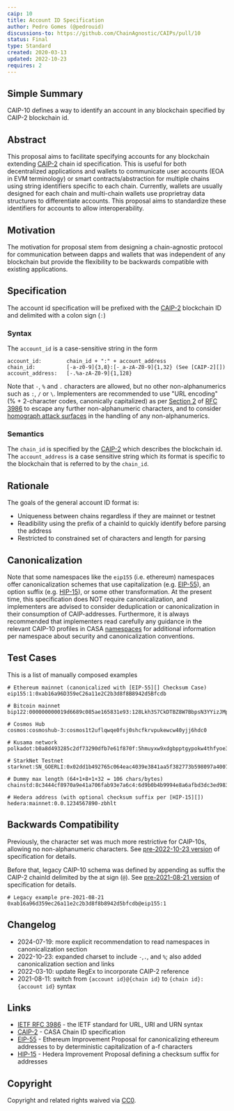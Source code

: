 ```yaml
---
caip: 10
title: Account ID Specification
author: Pedro Gomes (@pedrouid)
discussions-to: https://github.com/ChainAgnostic/CAIPs/pull/10
status: Final
type: Standard
created: 2020-03-13
updated: 2022-10-23
requires: 2
---
```


## Simple Summary

CAIP-10 defines a way to identify an account in any blockchain specified by
CAIP-2 blockchain id.

## Abstract

This proposal aims to facilitate specifying accounts for any blockchain
extending [CAIP-2][] chain id specification. This is useful for both
decentralized applications and wallets to communicate user accounts (EOA in EVM
terminology) or smart contracts/abstraction for multiple chains using string
identifiers specific to each chain. Currently, wallets are usually designed for
each chain and multi-chain wallets use proprietray data structures to
differentiate accounts. This proposal aims to standardize these identifiers for
accounts to allow interoperability.

## Motivation

The motivation for proposal stem from designing a chain-agnostic protocol for
communication between dapps and wallets that was independent of any blockchain
but provide the flexibility to be backwards compatible with existing
applications.

## Specification

The account id specification will be prefixed with the [CAIP-2][] blockchain ID
and delimited with a colon sign (`:`)

### Syntax

The `account_id` is a case-sensitive string in the form

```
account_id:        chain_id + ":" + account_address
chain_id:          [-a-z0-9]{3,8}:[-_a-zA-Z0-9]{1,32} (See [CAIP-2][])
account_address:   [-.%a-zA-Z0-9]{1,128}
```

Note that `-`, `%` and `.` characters are allowed, but no other
non-alphanumerics such as `:`, `/` or `\`.  Implementers are recommended to use
"URL encoding" (% + 2-character codes, canonically capitalized) as per [Section
2][rfc3986sec2.1] of [RFC 3986][rfc3986] to escape any further non-alphanumeric
characters, and to consider [homograph attack surfaces][homograph] in the handling
of any non-alphanumerics.

### Semantics

The `chain_id` is specified by the [CAIP-2][] which describes the blockchain id.
The `account_address` is a case sensitive string which its format is specific to
the blockchain that is referred to by the `chain_id`.

## Rationale

The goals of the general account ID format is:

- Uniqueness between chains regardless if they are mainnet or testnet
- Readibility using the prefix of a chainId to quickly identify before parsing the address
- Restricted to constrained set of characters and length for parsing

## Canonicalization

Note that some namespaces like the `eip155` (i.e. ethereum) namespaces offer canonicalization schemes that use capitalization (e.g. [EIP-55][]), an option suffix (e.g. [HIP-15][]), or some other transformation.
At the present time, this specification does NOT require canonicalization, and implementers are advised to consider deduplication or canonicalization in their consumption of CAIP-addresses.
Furthermore, it is always recommended that implementers read carefully any guidance in the relevant CAIP-10 profiles in CASA [namespaces][] for additional information per namespace about security and canonicalization conventions.

## Test Cases

This is a list of manually composed examples

```
# Ethereum mainnet (canonicalized with [EIP-55][] Checksum Case)
eip155:1:0xab16a96D359eC26a11e2C2b3d8f8B8942d5Bfcdb

# Bitcoin mainnet
bip122:000000000019d6689c085ae165831e93:128Lkh3S7CkDTBZ8W7BbpsN3YYizJMp8p6

# Cosmos Hub
cosmos:cosmoshub-3:cosmos1t2uflqwqe0fsj0shcfkrvpukewcw40yjj6hdc0

# Kusama network
polkadot:b0a8d493285c2df73290dfb7e61f870f:5hmuyxw9xdgbpptgypokw4thfyoe3ryenebr381z9iaegmfy

# StarkNet Testnet
starknet:SN_GOERLI:0x02dd1b492765c064eac4039e3841aa5f382773b598097a40073bd8b48170ab57

# Dummy max length (64+1+8+1+32 = 106 chars/bytes)
chainstd:8c3444cf8970a9e41a706fab93e7a6c4:6d9b0b4b9994e8a6afbd3dc3ed983cd51c755afb27cd1dc7825ef59c134a39f7

# Hedera address (with optional checksum suffix per [HIP-15][])
hedera:mainnet:0.0.1234567890-zbhlt

```

## Backwards Compatibility

Previously, the character set was much more restrictive for CAIP-10s, allowing
no non-alphanumeric characters.  See [pre-2022-10-23
version](https://github.com/ChainAgnostic/CAIPs/blob/8fdb5bfd1bdf15c9daf8aacfbcc423533764dfe9/CAIPs/caip-10.md)
of specification for details.

Before that, legacy CAIP-10 schema was defined by appending as suffix the CAIP-2
chainId delimited by the at sign (`@`). See [pre-2021-08-21
version](https://github.com/ChainAgnostic/CAIPs/blob/0697e26601d30d8e99df17954ed3e5a1fd59e049/CAIPs/caip-10.md)
of specification for details.

```
# Legacy example pre-2021-08-21
0xab16a96d359ec26a11e2c2b3d8f8b8942d5bfcdb@eip155:1
```

## Changelog

- 2024-07-19: more explicit recommendation to read namespaces in canonicalization section
- 2022-10-23: expanded charset to include `-`,`.`, and `%`; also added canonicalization section and links
- 2022-03-10: update RegEx to incorporate CAIP-2 reference
- 2021-08-11: switch from `{account id}@{chain id}` to `{chain id}:{account id}`
  syntax

## Links

- [IETF RFC 3986][rfc3986] - the IETF standard for URL, URI and URN syntax
- [CAIP-2][] - CASA Chain ID specification
- [EIP-55][] - Ethereum Improvement Proposal for canonicalizing ethereum addresses to by deterministic capitalization of a-f characters
- [HIP-15][] - Hedera Improvement Proposal defining a checksum suffix for addresses

[namespaces]: https://namespaces.chainagnostic.org/
[EIP-55]: https://eips.ethereum.org/EIPS/eip-55
[HIP-15]: https://github.com/hashgraph/hedera-improvement-proposal/blob/main/HIP/hip-15.md
[CAIP-2]: https://ChainAgnostic.org/CAIPs/caip-2
[rfc3986]: https://www.rfc-editor.org/rfc/rfc3986
[rfc3986sec2.1]: https://www.rfc-editor.org/rfc/rfc3986#section-2.1
[homograph]: https://en.wikipedia.org/wiki/IDN_homograph_attack

## Copyright

Copyright and related rights waived via [CC0](../LICENSE).

